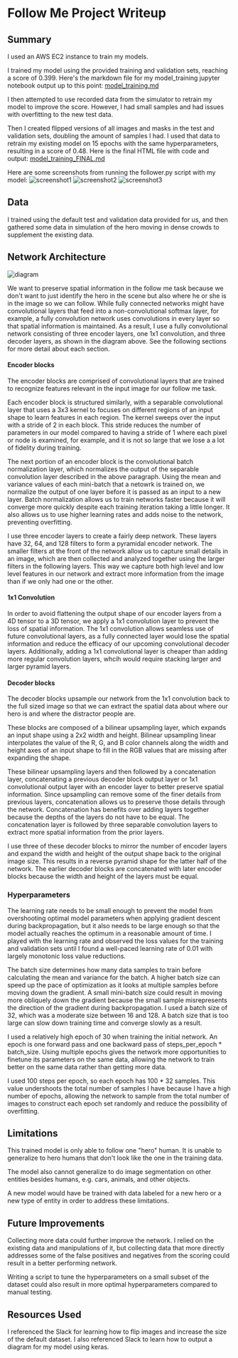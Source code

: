 Follow Me Project Writeup
===

## Summary

I used an AWS EC2 instance to train my models. 

I trained my model using the provided training and validation sets, reaching a score of 0.399. Here's the markdown file for my model_training jupyter notebook output up to this point: [model_training.md](https://github.com/thomasweng15/RoboND-DeepLearning-Project/blob/master/model_training/model_training.md)

I then attempted to use recorded data from the simulator to retrain my model to improve the score. However, I had small samples and had issues with overfitting to the new test data. 

Then I created flipped versions of all images and masks in the test and validation sets, doubling the amount of samples I had. I used that data to retrain my existing model on 15 epochs with the same hyperparameters, resulting in a score of 0.48. Here is the final HTML file with code and output: [model_training_FINAL.md](https://github.com/thomasweng15/RoboND-DeepLearning-Project/blob/master/model_training_FINAL/model_training.html)

Here are some screenshots from running the follower.py script with my model:
![screenshot1](https://github.com/thomasweng15/RoboND-DeepLearning-Project/blob/master/screenshot1.png)
![screenshot2](https://github.com/thomasweng15/RoboND-DeepLearning-Project/blob/master/screenshot2.png)
![screenshot3](https://github.com/thomasweng15/RoboND-DeepLearning-Project/blob/master/screenshot3.png)

## Data 

I trained using the default test and validation data provided for us, and then gathered some data in simulation of the hero moving in dense crowds to supplement the existing data.

## Network Architecture

![diagram](https://github.com/thomasweng15/RoboND-DeepLearning-Project/blob/master/model.png)

We want to preserve spatial information in the follow me task because we don't want to just identify the hero in the scene but also where he or she is in the image so we can follow. While fully connected networks might have convolutional layers that feed into a non-convolutional softmax layer, for example, a fully convolution network uses convolutions in every layer so that spatial information is maintained. As a result, I use a fully convolutional network consisting of three encoder layers, one 1x1 convolution, and three decoder layers, as shown in the diagram above. See the following sections for more detail about each section. 

#### Encoder blocks

The encoder blocks are comprised of convolutional layers that are trained to recognize features relevant in the input image for our follow me task. 

Each encoder block is structured similarly, with a separable convolutional layer that uses a 3x3 kernel to focuses on different regions of an input shape to learn features in each region. The kernel sweeps over the input with a stride of 2 in each block. This stride reduces the number of parameters in our model compared to having a stride of 1 where each pixel or node is examined, for example, and it is not so large that we lose a a lot of fidelity during training. 

The next portion of an encoder block is the convolutional batch normalization layer, which normalizes the output of the separable convolution layer described in the above paragraph. Using the mean and variance values of each mini-batch that a netowrk is trained on, we normalize the output of one layer before it is passed as an input to a new layer. Batch normalization allows us to train networks faster because it will converge more quickly despite each training iteration taking a little longer. It also allows us to use higher learning rates and adds noise to the network, preventing overfitting. 

I use three encoder layers to create a fairly deep network. These layers have 32, 64, and 128 filters to form a pyramidal encoder network. The smaller filters at the front of the network allow us to capture small details in an image, which are then collected and analyzed together using the larger filters in the following layers. This way we capture both high level and low level features in our network and extract more information from the image than if we only had one or the other. 

#### 1x1 Convolution

In order to avoid flattening the output shape of our encoder layers from a 4D tensor to a 3D tensor, we apply a 1x1 convolution layer to prevent the loss of spatial information. The 1x1 convolution allows seamless use of future convolutional layers, as a fully connected layer would lose the spatial information and reduce the efficacy of our upcoming convolutional decoder layers. Additionally, adding a 1x1 convolutional layer is cheaper than adding more regular convolution layers, whcih would require stacking larger and larger pyramid layers. 

#### Decoder blocks

The decoder blocks upsample our network from the 1x1 convolution back to the full sized image so that we can extract the spatial data about where our hero is and where the distractor people are. 

These blocks are composed of a bilinear upsampling layer, which expands an input shape using a 2x2 width and height. Bilinear upsampling linear interpolates the value of the R, G, and B color channels along the width and height axes of an input shape to fill in the RGB values that are missing after expanding the shape.

These bilinear upsampling layers and then followed by a concatenation layer, concatenating a previous decoder block output layer or 1x1 convolutional output layer with an encoder layer to better preserve spatial information. Since upsampling can remove some of the finer details from previous layers, concatenation allows us to preserve those details through the network. Concatenation has benefits over adding layers together because the depths of the layers do not have to be equal. The concatenation layer is followed by three separable convolution layers to extract more spatial information from the prior layers. 

I use three of these decoder blocks to mirror the number of encoder layers and expand the width and height of the output shape back to the original image size. This results in a reverse pyramid shape for the latter half of the network. The earlier decoder blocks are concatenated with later encoder blocks because the width and height of the layers must be equal. 

### Hyperparameters

The learning rate needs to be small enough to prevent the model from overshooting optimal model parameters when applying gradient descent during backpropagation, but it also needs to be large enough so that the model actually reaches the optimum in a reasonable amount of time. I played with the learning rate and observed the loss values for the training and validation sets until I found a well-paced learning rate of 0.01 with largely monotonic loss value reductions. 

The batch size determines how many data samples to train before calculating the mean and variance for the batch. A higher batch size can speed up the pace of optimization as it looks at multiple samples before moving down the gradient. A small mini-batch size could result in moving more obliquely down the gradient because the small sample misrepresents the direction of the gradient during backpropagation. I used a batch size of 32, which was a moderate size between 16 and 128. A batch size that is too large can slow down training time and converge slowly as a result. 

I used a relatively high epoch of 30 when training the initial network. An epoch is one forward pass and one backward pass of steps_per_epoch * batch_size. Using multiple epochs gives the network more opportunities to finetune its parameters on the same data, allowing the network to train better on the same data rather than getting more data. 

I used 100 steps per epoch, so each epoch has 100 * 32 samples. This value undershoots the total number of samples I have because I have a high number of epochs, allowing the network to sample from the total number of images to construct each epoch set randomly and reduce the possibility of overfitting. 

## Limitations

This trained model is only able to follow one "hero" human. It is unable to generalize to hero humans that don't look like the one in the training data.

The model also cannot generalize to do image segmentation on other entities besides humans, e.g. cars, animals, and other objects. 

A new model would have be trained with data labeled for a new hero or a new type of entity in order to address these limitations. 

## Future Improvements

Collecting more data could further improve the network. I relied on the existing data and manipulations of it, but collecting data that more directly addresses some of the false positives and negatives from the scoring could result in a better performing network. 

Writing a script to tune the hyperparameters on a small subset of the dataset could also result in more optimal hyperparameters compared to manual testing. 

## Resources Used

I referenced the Slack for learning how to flip images and increase the size of the default dataset. I also referenced Slack to learn how to output a diagram for my model using keras. 
